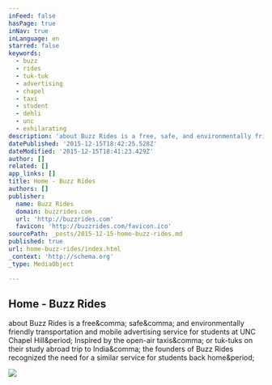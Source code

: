 ```yaml
---
inFeed: false
hasPage: true
inNav: true
inLanguage: en
starred: false
keywords:
  - buzz
  - rides
  - tuk-tuk
  - advertising
  - chapel
  - taxi
  - student
  - dehli
  - unc
  - exhilarating
description: 'about Buzz Rides is a free, safe, and environmentally friendly transportation and mobile advertising service for students at UNC Chapel Hill. Inspired by the open-air taxis, or tuk-tuks on their study abroad trip to India, the founders of Buzz Rides recognized the need for a similar service for students back home.'
datePublished: '2015-12-15T18:42:25.528Z'
dateModified: '2015-12-15T18:41:23.429Z'
author: []
related: []
app_links: []
title: Home - Buzz Rides
authors: []
publisher:
  name: Buzz Rides
  domain: buzzrides.com
  url: 'http://buzzrides.com'
  favicon: 'http://buzzrides.com/favicon.ico'
sourcePath: _posts/2015-12-15-home-buzz-rides.md
published: true
url: home-buzz-rides/index.html
_context: 'http://schema.org'
_type: MediaObject

---
```

<article style=""><h1>Home - Buzz Rides</h1><p>about Buzz Rides is a free&amp;comma; safe&amp;comma; and environmentally friendly transportation and mobile advertising service for students at UNC Chapel Hill&amp;period; Inspired by the open-air taxis&amp;comma; or tuk-tuks on their study abroad trip to India&amp;comma; the founders of Buzz Rides recognized the need for a similar service for students back home&amp;period;</p><img src="http://buzzrides.com/wp-content/uploads/2014/12/DSC_0368.jpg" /></article>